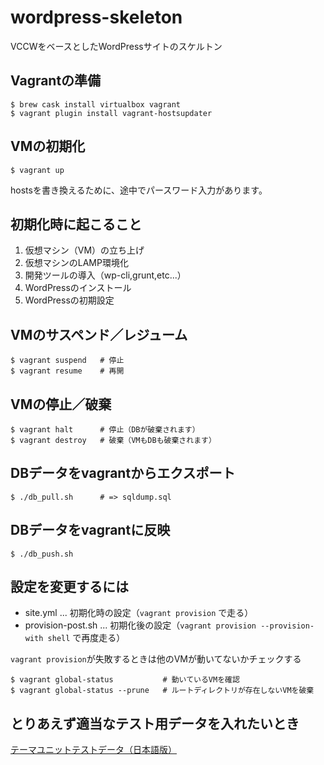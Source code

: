 # wordpress-skeleton

VCCWをベースとしたWordPressサイトのスケルトン


## Vagrantの準備

```
$ brew cask install virtualbox vagrant
$ vagrant plugin install vagrant-hostsupdater
```


## VMの初期化

```
$ vagrant up
```

hostsを書き換えるために、途中でパースワード入力があります。


## 初期化時に起こること

1. 仮想マシン（VM）の立ち上げ
1. 仮想マシンのLAMP環境化
1. 開発ツールの導入（wp-cli,grunt,etc...）
1. WordPressのインストール
1. WordPressの初期設定


## VMのサスペンド／レジューム

```
$ vagrant suspend   # 停止
$ vagrant resume    # 再開
```


## VMの停止／破棄

```
$ vagrant halt      # 停止（DBが破棄されます）
$ vagrant destroy   # 破棄（VMもDBも破棄されます）
```


## DBデータをvagrantからエクスポート

```
$ ./db_pull.sh      # => sqldump.sql
```


## DBデータをvagrantに反映

```
$ ./db_push.sh
```


## 設定を変更するには

- site.yml ... 初期化時の設定（`vagrant provision` で走る）
- provision-post.sh ... 初期化後の設定（`vagrant provision --provision-with shell` で再度走る）

`vagrant provision`が失敗するときは他のVMが動いてないかチェックする

```
$ vagrant global-status           # 動いているVMを確認
$ vagrant global-status --prune   # ルートディレクトリが存在しないVMを破棄
```


## とりあえず適当なテスト用データを入れたいとき

[テーマユニットテストデータ（日本語版）](https://github.com/jawordpressorg/theme-test-data-ja)
